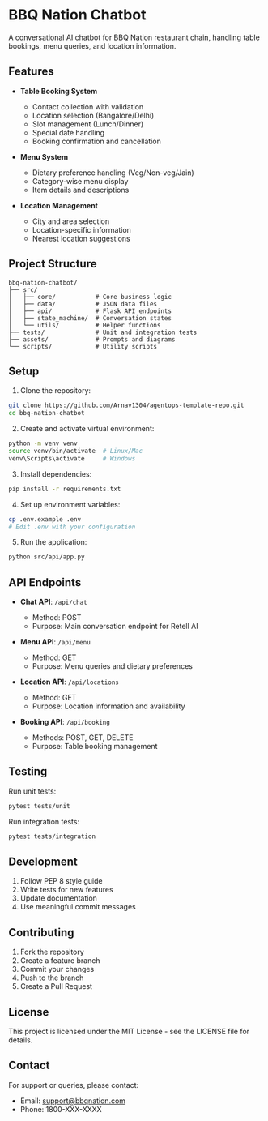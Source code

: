 # BBQ Nation Chatbot

A conversational AI chatbot for BBQ Nation restaurant chain, handling table bookings, menu queries, and location information.

## Features

- **Table Booking System**
  - Contact collection with validation
  - Location selection (Bangalore/Delhi)
  - Slot management (Lunch/Dinner)
  - Special date handling
  - Booking confirmation and cancellation

- **Menu System**
  - Dietary preference handling (Veg/Non-veg/Jain)
  - Category-wise menu display
  - Item details and descriptions

- **Location Management**
  - City and area selection
  - Location-specific information
  - Nearest location suggestions

## Project Structure

```
bbq-nation-chatbot/
├── src/
│   ├── core/           # Core business logic
│   ├── data/           # JSON data files
│   ├── api/            # Flask API endpoints
│   ├── state_machine/  # Conversation states
│   └── utils/          # Helper functions
├── tests/              # Unit and integration tests
├── assets/             # Prompts and diagrams
└── scripts/            # Utility scripts
```

## Setup

1. Clone the repository:
```bash
git clone https://github.com/Arnav1304/agentops-template-repo.git
cd bbq-nation-chatbot
```

2. Create and activate virtual environment:
```bash
python -m venv venv
source venv/bin/activate  # Linux/Mac
venv\Scripts\activate     # Windows
```

3. Install dependencies:
```bash
pip install -r requirements.txt
```

4. Set up environment variables:
```bash
cp .env.example .env
# Edit .env with your configuration
```

5. Run the application:
```bash
python src/api/app.py
```

## API Endpoints

- **Chat API**: `/api/chat`
  - Method: POST
  - Purpose: Main conversation endpoint for Retell AI

- **Menu API**: `/api/menu`
  - Method: GET
  - Purpose: Menu queries and dietary preferences

- **Location API**: `/api/locations`
  - Method: GET
  - Purpose: Location information and availability

- **Booking API**: `/api/booking`
  - Methods: POST, GET, DELETE
  - Purpose: Table booking management

## Testing

Run unit tests:
```bash
pytest tests/unit
```

Run integration tests:
```bash
pytest tests/integration
```

## Development

1. Follow PEP 8 style guide
2. Write tests for new features
3. Update documentation
4. Use meaningful commit messages

## Contributing

1. Fork the repository
2. Create a feature branch
3. Commit your changes
4. Push to the branch
5. Create a Pull Request

## License

This project is licensed under the MIT License - see the LICENSE file for details.

## Contact

For support or queries, please contact:
- Email: support@bbqnation.com
- Phone: 1800-XXX-XXXX 